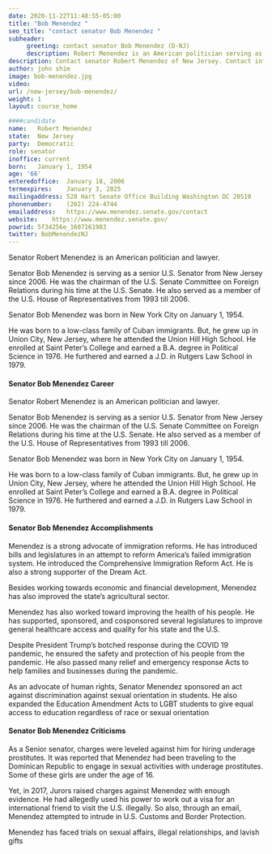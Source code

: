 ```yaml
---
date: 2020-11-22T11:48:55-05:00
title: "Bob Menendez "
seo_title: "contact senator Bob Menendez "
subheader:
     greeting: contact senator Bob Menendez (D-NJ) 
     description: Robert Menendez is an American politician serving as the senior United States Senator from New Jersey, a seat he has held since 2006.
description: Contact senator Robert Menendez of New Jersey. Contact information for Robert Menendez includes  email address, phone number, and mailing address.
author: john shim
image: bob-menendez.jpg
video:
url: /new-jersey/bob-menendez/
weight: 1
layout: course_home

####candidate
name:	Robert Menendez
state:	New Jersey
party:	Democratic
role: senator
inoffice: current
born:	January 1, 1954
age: '66'
enteredoffice:	January 18, 2006
termexpires:	January 3, 2025
mailingaddress:	528 Hart Senate Office Building Washington DC 20510
phonenumber:	(202) 224-4744
emailaddress:	https://www.menendez.senate.gov/contact
website:	https://www.menendez.senate.gov/
powrid: 5f34256e_1607161983
twitter: BobMenendezNJ
---
```


Senator Robert Menendez is an American politician and lawyer.

Senator Bob Menendez is serving as a senior U.S. Senator from New Jersey since 2006. He was the chairman of the U.S. Senate Committee on Foreign Relations during his time at the U.S. Senate. He also served as a member of the U.S. House of Representatives from 1993 till 2006.

Senator Bob Menendez was born in New York City on January 1, 1954.

He was born to a low-class family of Cuban immigrants. But, he grew up in Union City, New Jersey, where he attended the Union Hill High School. He enrolled at Saint Peter’s College and earned a B.A. degree in Political Science in 1976. He furthered and earned a J.D. in Rutgers Law School in 1979.

#### Senator Bob Menendez Career

Senator Robert Menendez is an American politician and lawyer.

Senator Bob Menendez is serving as a senior U.S. Senator from New Jersey since 2006. He was the chairman of the U.S. Senate Committee on Foreign Relations during his time at the U.S. Senate. He also served as a member of the U.S. House of Representatives from 1993 till 2006.

Senator Bob Menendez was born in New York City on January 1, 1954.

He was born to a low-class family of Cuban immigrants. But, he grew up in Union City, New Jersey, where he attended the Union Hill High School. He enrolled at Saint Peter’s College and earned a B.A. degree in Political Science in 1976. He furthered and earned a J.D. in Rutgers Law School in 1979.

#### Senator Bob Menendez Accomplishments


Menendez is a strong advocate of immigration reforms. He has introduced bills and legislatures in an attempt to reform America’s failed immigration system. He introduced the Comprehensive Immigration Reform Act. He is also a strong supporter of the Dream Act.

Besides working towards economic and financial development, Menendez has also improved the state’s agricultural sector.

Menendez has also worked toward improving the health of his people. He has supported, sponsored, and cosponsored several legislatures to improve general healthcare access and quality for his state and the U.S.

Despite President Trump’s botched response during the COVID 19 pandemic, he ensured the safety and protection of his people from the pandemic. He also passed many relief and emergency response Acts to help families and businesses during the pandemic.

As an advocate of human rights, Senator Menendez sponsored an act against discrimination against sexual orientation in students. He also expanded the Education Amendment Acts to LGBT students to give equal access to education regardless of race or sexual orientation

#### Senator Bob Menendez Criticisms

As a Senior senator, charges were leveled against him for hiring underage prostitutes. It was reported that Menendez had been traveling to the Dominican Republic to engage in sexual activities with underage prostitutes. Some of these girls are under the age of 16.

Yet, in 2017, Jurors raised charges against Menendez with enough evidence. He had allegedly used his power to work out a visa for an international friend to visit the U.S. illegally. So also, through an email, Menendez attempted to intrude in U.S. Customs and Border Protection.

Menendez has faced trials on sexual affairs, illegal relationships, and lavish gifts

